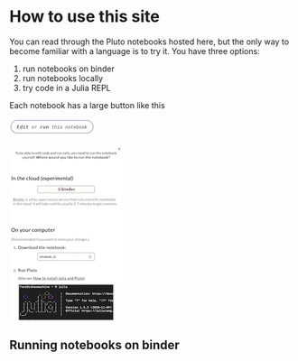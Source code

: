 # How to use this site

You can read through the Pluto notebooks hosted here, but the only way to become familiar with a language is to try it.  You have three options:

1. run notebooks on binder
2. run notebooks locally
3. try code in a Julia REPL


Each notebook has a large button like this

[![edit-run](./edit-run-small.png)](./edit-run.png)


[![options](./options-small.png)](./options.png)


## Running notebooks on binder

